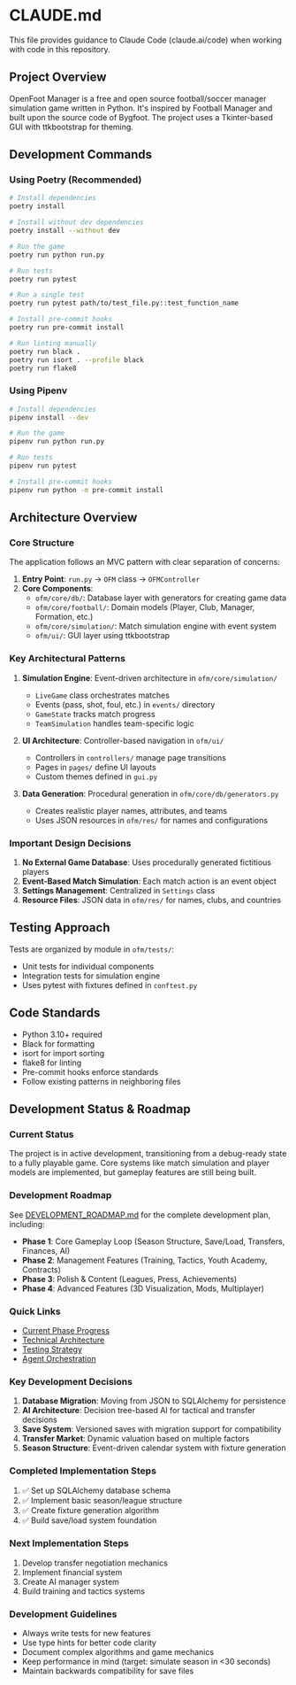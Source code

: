 # CLAUDE.md

This file provides guidance to Claude Code (claude.ai/code) when working with code in this repository.

## Project Overview

OpenFoot Manager is a free and open source football/soccer manager simulation game written in Python. It's inspired by Football Manager and built upon the source code of Bygfoot. The project uses a Tkinter-based GUI with ttkbootstrap for theming.

## Development Commands

### Using Poetry (Recommended)
```bash
# Install dependencies
poetry install

# Install without dev dependencies
poetry install --without dev

# Run the game
poetry run python run.py

# Run tests
poetry run pytest

# Run a single test
poetry run pytest path/to/test_file.py::test_function_name

# Install pre-commit hooks
poetry run pre-commit install

# Run linting manually
poetry run black .
poetry run isort . --profile black
poetry run flake8
```

### Using Pipenv
```bash
# Install dependencies
pipenv install --dev

# Run the game
pipenv run python run.py

# Run tests
pipenv run pytest

# Install pre-commit hooks
pipenv run python -m pre-commit install
```

## Architecture Overview

### Core Structure
The application follows an MVC pattern with clear separation of concerns:

1. **Entry Point**: `run.py` → `OFM` class → `OFMController`
2. **Core Components**:
   - `ofm/core/db/`: Database layer with generators for creating game data
   - `ofm/core/football/`: Domain models (Player, Club, Manager, Formation, etc.)
   - `ofm/core/simulation/`: Match simulation engine with event system
   - `ofm/ui/`: GUI layer using ttkbootstrap

### Key Architectural Patterns

1. **Simulation Engine**: Event-driven architecture in `ofm/core/simulation/`
   - `LiveGame` class orchestrates matches
   - Events (pass, shot, foul, etc.) in `events/` directory
   - `GameState` tracks match progress
   - `TeamSimulation` handles team-specific logic

2. **UI Architecture**: Controller-based navigation in `ofm/ui/`
   - Controllers in `controllers/` manage page transitions
   - Pages in `pages/` define UI layouts
   - Custom themes defined in `gui.py`

3. **Data Generation**: Procedural generation in `ofm/core/db/generators.py`
   - Creates realistic player names, attributes, and teams
   - Uses JSON resources in `ofm/res/` for names and configurations

### Important Design Decisions

1. **No External Game Database**: Uses procedurally generated fictitious players
2. **Event-Based Match Simulation**: Each match action is an event object
3. **Settings Management**: Centralized in `Settings` class
4. **Resource Files**: JSON data in `ofm/res/` for names, clubs, and countries

## Testing Approach

Tests are organized by module in `ofm/tests/`:
- Unit tests for individual components
- Integration tests for simulation engine
- Uses pytest with fixtures defined in `conftest.py`

## Code Standards

- Python 3.10+ required
- Black for formatting
- isort for import sorting
- flake8 for linting
- Pre-commit hooks enforce standards
- Follow existing patterns in neighboring files

## Development Status & Roadmap

### Current Status
The project is in active development, transitioning from a debug-ready state to a fully playable game. Core systems like match simulation and player models are implemented, but gameplay features are still being built.

### Development Roadmap
See [DEVELOPMENT_ROADMAP.md](DEVELOPMENT_ROADMAP.md) for the complete development plan, including:
- **Phase 1**: Core Gameplay Loop (Season Structure, Save/Load, Transfers, Finances, AI)
- **Phase 2**: Management Features (Training, Tactics, Youth Academy, Contracts)
- **Phase 3**: Polish & Content (Leagues, Press, Achievements)
- **Phase 4**: Advanced Features (3D Visualization, Mods, Multiplayer)

### Quick Links
- [Current Phase Progress](DEVELOPMENT_ROADMAP.md#progress-tracking)
- [Technical Architecture](DEVELOPMENT_ROADMAP.md#technical-architecture)
- [Testing Strategy](DEVELOPMENT_ROADMAP.md#testing-strategy)
- [Agent Orchestration](DEVELOPMENT_ROADMAP.md#agent-orchestration-plan)

### Key Development Decisions
1. **Database Migration**: Moving from JSON to SQLAlchemy for persistence
2. **AI Architecture**: Decision tree-based AI for tactical and transfer decisions
3. **Save System**: Versioned saves with migration support for compatibility
4. **Transfer Market**: Dynamic valuation based on multiple factors
5. **Season Structure**: Event-driven calendar system with fixture generation

### Completed Implementation Steps
1. ✅ Set up SQLAlchemy database schema
2. ✅ Implement basic season/league structure  
3. ✅ Create fixture generation algorithm
4. ✅ Build save/load system foundation

### Next Implementation Steps
1. Develop transfer negotiation mechanics
2. Implement financial system
3. Create AI manager system
4. Build training and tactics systems

### Development Guidelines
- Always write tests for new features
- Use type hints for better code clarity
- Document complex algorithms and game mechanics
- Keep performance in mind (target: simulate season in <30 seconds)
- Maintain backwards compatibility for save files